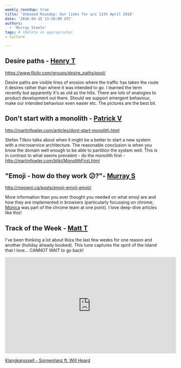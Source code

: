 ```yaml
---
weekly_roundup: true
title: 'Unboxed Roundup: Our links for w/c 11th April 2016'
date: '2016-04-15 13:30:00 UTC'
authors:
  - 'Murray Steele'
tags: # (Delete as appropriate)
- Culture

---
```


## Desire paths - [Henry T](/people#henry-turner)

https://www.flickr.com/groups/desire_paths/pool/

Desire paths are visible lines of erosion where the traffic has taken the route it desires rather than where it was intended to go. I learned the term recently but apparently it's as old as the hills. There are lots of analogies to product development out there. Should we support emergent behaviour, make our intended behaviour even easier etc. The pictures are the best bit.

## Don't start with a monolith - [Patrick V](/people#patrick-vine)

http://martinfowler.com/articles/dont-start-monolith.html

Stefan Tilkov talks about when it might be a better to start a new system with a microservice architecture.  The reasonable conclusion is when you know the domain well enough to be able to partition the system well.  This is in contrast to what seems prevalent - do the monolith first - http://martinfowler.com/bliki/MonolithFirst.html

## "Emoji - how do they work 😕?"- [Murray S](/people#murray-steele)

http://meowni.ca/posts/emoji-emoji-emoji/

More information than you ever thought you needed on what emoji are and how they are implemented in browsers (particularly focussing on chrome; [Monica](http://meowni.ca/) was part of the chrome team at one point).  I love deep-dive articles like this!

## Track of the Week - [Matt T](/people#matt-turrell)

I've been thinking a lot about Ibiza the last few weeks for one reason and another (holiday already booked).
This tune captures the spirit of the island that I love... CANNOT WAIT to go back!

<iframe width="560" height="315" src="https://www.youtube.com/embed/79YDgv_zWA4" frameborder="0" allowfullscreen></iframe>

[Klangkarussell - Sonnentanz ft. Will Heard](https://www.youtube.com/watch?v=79YDgv_zWA4)

